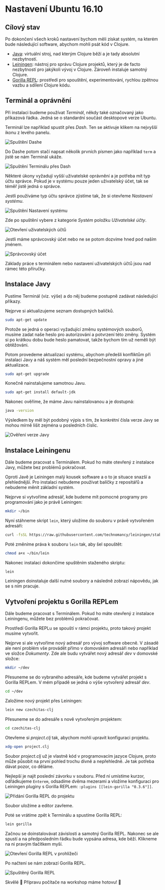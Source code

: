 # Nastavení Ubuntu 16.10

## Cílový stav

Po dokončení všech kroků nastavení bychom měli získat systém, na kterém bude následující software, abychom mohli psát kód v Clojure.

- [Java](https://java.com/): virtuální stroj, nad kterým Clojure běží a je tady absolutní nezbytností.
- [Leiningen](https://leiningen.org/): nástroj pro správu Clojure projektů, který je de facto nezbytností pro jakýkoli vývoj v Clojure. Zároveň instaluje samotný Clojure.
- [Gorilla REPL](http://gorilla-repl.org/index.html): prostředí pro spouštění, experimentování, rychlou zpětnou vazbu a sdílení Clojure kódu.


## Terminál a oprávnění

Při instalaci budeme používat *Terminál*, někdy také označovaný jako příkazová řádka. Jedná se o standardní součást desktopové verze Ubuntu.

Terminál lze například spustit přes *Dash*. Ten se aktivuje klikem na nejvyšší ikonu z levého panelu.

![Spuštění Dashe](images/ubuntu/launch-dash.png)

Do Dashe potom stačí napsat několik prvních písmen jako například `term` a jistě se nám Terminál ukáže.

![Spuštění Terminálu přes Dash](images/ubuntu/launch-terminal.png)

Některé úkony vyžadují vyšší uživatelské oprávnění a je potřeba mít typ účtu správce. Pokud je v systému pouze jeden uživatelský účet, tak se téměř jistě jedná o správce.

Jestli používáme typ účtu správce zjistíme tak, že si otevřeme *Nastavení systému*.

![Spuštění Nastavení systému](images/ubuntu/launch-system-settings.png)

Zde po spuštění vybere z kategorie *Systém* položku *Uživatelské účty*.

![Otevření uživatelských účtů](images/ubuntu/open-user-accounts.png)

Jestli máme správcovský účet nebo ne se potom dozvíme hned pod naším jménem.

![Správcovský účet](images/ubuntu/administrator-account.png)

Základy práce s terminálem nebo nastavení uživatelských účtů jsou nad rámec této příručky.


## Instalace Javy

Pustíme Terminál (viz. výše) a do něj budeme postupně zadávat následující příkazy.

Nejprve si aktualizujeme seznam dostupných balíčků.

```bash
sudo apt-get update
```

Protože se jedná o operaci vyžadující změnu systémových souborů, musíme zadat naše heslo pro autorizování a potvrzení této změny. Systém si po krátkou dobu bude heslo pamatovat, takže bychom tím už neměli být obtěžováni.

Potom provedeme aktualizaci systému, abychom předešli konfliktům při instalaci Javy a náš systém měl poslední bezpečnostní opravy a jiné aktualizace.

```bash
sudo apt-get upgrade
```

Konečně nainstalujeme samotnou Javu.

```bash
sudo apt-get install default-jdk
```

Nakonec ověříme, že máme Javu nainstalovanou a je dostupná:

```bash
java -version
```

Výsledkem by měl být podobný výpis s tím, že konkrétní čísla verze Javy se mohou mírně lišit zejména u posledních číslic.

![Ověření verze Javy](images/ubuntu/verify-java.png)


## Instalace Leiningenu

Dále budeme pracovat s Terminálem. Pokud ho máte otevřený z instalace Javy, můžete bez problémů pokračovat.

Oproti Javě je Leiningen malý kousek software a o to je situace snazší a přehlednější. Pro instalaci nebudeme používat balíčky z repositářů a nebudeme měnit základní systém.

Nejprve si vytvoříme adresář, kde budeme mít pomocné programy pro programování jako je právě Leiningen:

```bash
mkdir ~/bin
```

Nyní stáhneme skript `lein`, který uložíme do souboru v právě vytvořeném adresáři:

```bash
curl -fsSL https://raw.githubusercontent.com/technomancy/leiningen/stable/bin/lein > ~/bin/lein
```

Poté změníme práva k souboru `lein` tak, aby šel spouštět:

```bash
chmod a+x ~/bin/lein
```

Nakonec instalaci dokončíme spuštěním staženého skriptu:

```bash
lein
```

Leiningen doinstaluje další nutné soubory a následně zobrazí nápovědu, jak se s ním pracuje.


## Vytvoření projektu s Gorilla REPLem

Dále budeme pracovat s Terminálem. Pokud ho máte otevřený z instalace Leiningenu, můžete bez problémů pokračovat.

Prostředí Gorilla REPLu se spouští v rámci projektu, proto takový projekt musíme vytvořit.

Nejprve si ale vytvoříme nový adresář pro vývoj software obecně. V zásadě ale není problém vše provádět přímo v domovském adresáři nebo například ve složce *Dokumenty*. Zde ale budu vytvářet nový adresář *dev* v domovské složce:

```bash
mkdir ~/dev
```

Přesuneme se do vybraného adresáře, kde budeme vytvářet projekt s Gorilla REPLem. V mém případě se jedná o výše vytvořený adresář *dev*.

```bash
cd ~/dev
```

Založíme nový projekt přes Leiningen:

```bash
lein new czechitas-clj
```

Přesuneme se do adresáře s nově vytvořeným projektem:

```bash
cd czechitas-clj
```

Otevřeme si *project.clj* tak, abychom mohli upravit konfiguraci projektu.

```bash
xdg-open project.clj
```

Soubor *project.clj* už je vlastně kód v programovacím jazyce Clojure, proto může působit na první pohled trochu divně a nepřehledně. Je tak potřeba dávat pozor, co děláme.

Nejlepší je najít poslední závorku v souboru. Před ní umístíme kurzor, odřádkujeme `Enterem`, odsadíme dvěma mezerami a vložíme konfiguraci pro Leiningen pluginy s Gorilla REPLem: `:plugins [[lein-gorilla "0.3.6"]]`.

![Přidání Gorilla REPL do projektu](images/ubuntu/add-gorilla.png)

Soubor uložíme a editor zavřeme.

Poté se vrátíme zpět k Terminálu a spustíme Gorilla REPL:

```bash
lein gorilla
```

Začnou se doinstalovávat závislosti a samotný Gorilla REPL. Nakonec se ale spustí a na předposledním řádku bude vypsána adresa, kde běží. Klikneme na ni pravým tlačítkem myší.

![Otevření Gorilla REPL v prohlížeči](images/ubuntu/launch-gorilla.png)

Po načtení se nám zobrazí Gorilla REPL.

![Spuštěný Gorilla REPL](images/windows/loaded-gorilla.png)

Skvělé 🙌 Přípravu počítače na workshop máme hotovu! 💪